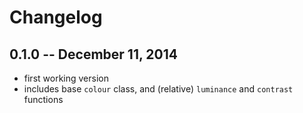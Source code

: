 # Changelog

## 0.1.0 -- December 11, 2014

- first working version
- includes base `colour` class, and (relative) `luminance` and `contrast` functions
